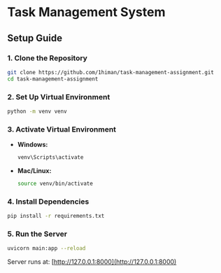 # Task Management System

## Setup Guide

### 1. Clone the Repository
```sh
git clone https://github.com/1himan/task-management-assignment.git
cd task-management-assignment
```

### 2. Set Up Virtual Environment
```sh
python -m venv venv
```

### 3. Activate Virtual Environment
- **Windows:**
  ```sh
  venv\Scripts\activate
  ```
- **Mac/Linux:**
  ```sh
  source venv/bin/activate
  ```

### 4. Install Dependencies
```sh
pip install -r requirements.txt
```

### 5. Run the Server
```sh
uvicorn main:app --reload
```

Server runs at: [http://127.0.0.1:8000](http://127.0.0.1:8000)


